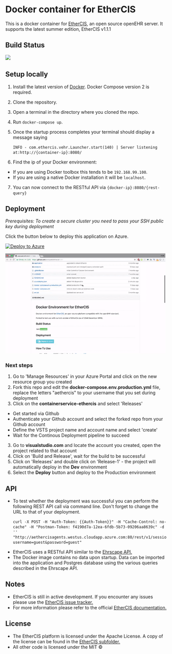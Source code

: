 # Docker container for EtherCIS
This is a docker container for <a href="https://github.com/ethercis/ethercis" target="_blank">EtherCIS</a>, an open source openEHR server. It supports the latest summer edition, EtherCIS v1.1.1

## Build Status

<img src="https://aethercis.visualstudio.com/_apis/public/build/definitions/2029b45d-6729-4066-afa6-6eb91653e010/1/badge"/>

## Setup locally

1. Install the latest version of <a href="https://www.docker.com" target="_blank">Docker</a>. Docker Compose version 2 is required.
2. Clone the repository.
3. Open a terminal in the directory where you cloned the repo.
4. Run `docker-compose up`.
5. Once the startup process completes your terminal should display a message saying

   ``` 
   INFO - com.ethercis.vehr.Launcher.start(140) | Server listening at:http://{container-ip}:8080/ 
   ```
6. Find the ip of your Docker environment:
  * If you are using Docker toolbox this tends to be `192.168.99.100`.
  * If you are using a native Docker installation it will be `localhost`.
7. You can now connect to the RESTful API via ``` {docker-ip}:8080/{rest-query} ```

## Deployment
*Prerequisites: To create a secure cluster you need to pass your SSH public key during deployment*

Click the button below to deploy this application on Azure.

[![Deploy to Azure](http://azuredeploy.net/deploybutton.png)](https://azuredeploy.net/)
</hr>
<img width=500 src="https://github.com/anznpatel/ethercis1.1.1/raw/master/images/deployment.gif">

### Next steps
1. Go to 'Manage Resources' in your Azure Portal and click on the new resource group you created
2. Fork this repo and edit the **docker-compose.env.production.yml** file, replace the letters "aethercis" to your username that you set during deployment
2. Click on the **containerservice-ethercis** and select 'Releases' 
  * Get started via Github
  * Authenticate your Github account and select the forked repo from your Github account
  * Define the VSTS project name and account name and select 'create'
  * Wait for the Continous Deployment pipeline to succeed
3. Go to **visualstudio.com** and locate the account you created, open the project related to that account
4. Click on 'Build and Release', wait for the build to be successful
5. Click on 'Releases' and double click on 'Release-1' - the project will automatically deploy in the **Dev** environment
6. Select the **Deploy** button and deploy to the Production environment

## API

* To test whether the deployment was successful you can perform the following REST API call via command line. Don't forget to change the URL to that of your deployment.
   ``` 
   curl -X POST -H "Auth-Token: {{Auth-Token}}" -H "Cache-Control: no-cache" -H "Postman-Token: f4190d7a-12ea-6fdb-5b73-09206aa8639c" -d '' "http://aethercisagents.westus.cloudapp.azure.com:80/rest/v1/session?username=guest&password=guest" 
   ```
* EtherCIS uses a RESTful API similar to the <a href="https://code4health.org/platform/open_interfaces_apis/ehrscape/ehrscape_api_reference" target="_blank">Ehrscape API.</a>
* The Docker image contains no data upon startup. Data can be imported into the application and Postgres database using the various queries described in the Ehrscape API.

## Notes

* EtherCIS is still in active development. If you encounter any issues please use the <a href="https://github.com/ethercis/ethercis/issues" target="_blank">EtherCIS issue tracker.</a>
* For more information please refer to the official <a href="https://github.com/ethercis/ethercis/tree/master/doc" target="_blank">EtherCIS documentation.</a>

## License

* The EtherCIS platform is licensed under the Apache License. A copy of the license can be found in the <a href="https://github.com/anznpatel/docker-ethercis/tree/master/application/ethercis-1.1.1" target="_blank">EtherCIS subfolder.</a>
* All other code is licensed under the MIT ©
